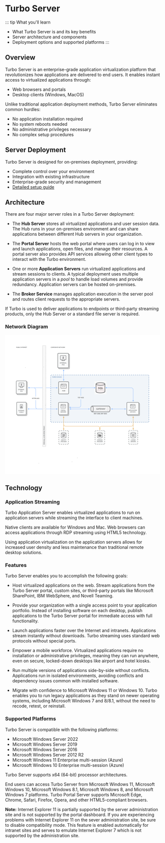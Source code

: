 # Turbo Server

::: tip What you'll learn
- What Turbo Server is and its key benefits
- Server architecture and components
- Deployment options and supported platforms
:::

## Overview

Turbo Server is an enterprise-grade application virtualization platform that revolutionizes how applications are delivered to end users. It enables instant access to virtualized applications through:
- Web browsers and portals
- Desktop clients (Windows, MacOS)

Unlike traditional application deployment methods, Turbo Server eliminates common hurdles:
- No application installation required
- No system reboots needed
- No administrative privileges necessary
- No complex setup procedures

## Server Deployment

Turbo Server is designed for on-premises deployment, providing:
- Complete control over your environment
- Integration with existing infrastructure
- Enterprise-grade security and management
- [Detailed setup guide](/server/setup-and-deployment/deploying-on-premises)

## Architecture

There are four major server roles in a Turbo Server deployment:

- The **Hub Server** stores all virtualized applications and user session data. The Hub runs in your on-premises environment and can share applications between different Hub servers in your organization.

- The **Portal Server** hosts the web portal where users can log in to view and launch applications, open files, and manage their resources. A portal server also provides API services allowing other client types to interact with the Turbo environment.

- One or more **Application Servers** run virtualized applications and stream sessions to clients. A typical deployment uses multiple application servers in a _pool_ to handle load volumes and provide redundancy. Application servers can be hosted on-premises.

- The **Broker Service** manages application execution in the server pool and routes client requests to the appropriate servers.

If Turbo is used to deliver applications to endpoints or third-party streaming products, only the Hub Server or a standard file server is required.

### Network Diagram

![Turbo Network Diagram (Basic)](/images/turbo_network_diagram__basic_.png)

## Technology

### Application Streaming

Turbo Application Server enables virtualized applications to run on application servers while streaming the interface to client machines.

Native clients are available for Windows and Mac. Web browsers can access applications through RDP streaming using HTML5 technology.

Using application virtualization on the application servers allows for increased user density and less maintenance than traditional remote desktop solutions.

### Features

Turbo Server enables you to accomplish the following goals:

- Host virtualized applications on the web. Stream applications from the Turbo Server portal, custom sites, or third-party portals like Microsoft SharePoint, IBM WebSphere, and Novell Teaming.

- Provide your organization with a single access point to your application portfolio. Instead of installing software on each desktop, publish applications to the Turbo Server portal for immediate access with full functionality.

- Launch applications faster over the Internet and intranets. Applications stream instantly without downloads. Turbo streaming uses standard web protocols without special ports.

- Empower a mobile workforce. Virtualized applications require no installation or administrative privileges, meaning they can run anywhere, even on secure, locked-down desktops like airport and hotel kiosks.

- Run multiple versions of applications side-by-side without conflicts. Applications run in isolated environments, avoiding conflicts and dependency issues common with installed software.

- Migrate with confidence to Microsoft Windows 11 or Windows 10. Turbo enables you to run legacy applications as they stand on newer operating systems, including Microsoft Windows 7 and 8/8.1, without the need to recode, retest, or reinstall.

### Supported Platforms

Turbo Server is compatible with the following platforms:

- Microsoft Windows Server 2022
- Microsoft Windows Server 2019
- Microsoft Windows Server 2016
- Microsoft Windows Server 2012 R2
- Microsoft Windows 11 Enterprise multi-session (Azure)
- Microsoft Windows 10 Enterprise multi-session (Azure)

Turbo Server supports x64 (64-bit) processor architectures.

End users can access Turbo Server from Microsoft Windows 11, Microsoft Windows 10, Microsoft Windows 8.1, Microsoft Windows 8, and Microsoft Windows 7 platforms. Turbo Portal Server supports Microsoft Edge, Chrome, Safari, Firefox, Opera, and other HTML5-compliant browsers.

**Note:** Internet Explorer 11 is partially supported by the server administration site and is not supported by the portal dashboard. If you are experiencing problems with Internet Explorer 11 on the sever administration site, be sure to disable compatibility mode. This feature is enabled automatically for intranet sites and serves to emulate Internet Explorer 7 which is not supported by the administration site.
